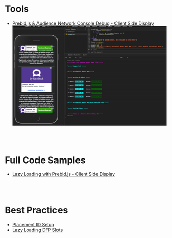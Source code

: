 # Tools
  - [Prebid.js & Audience Network Console Debug - Client Side Display](https://github.com/jfb716/bidding-audnet/tree/master/prebid-audnet-debug-tool)
![alt text](/prebid-audnet-debug-tool/images/example_1.JPG)

<br>
<br>

# Full Code Samples
  - [Lazy Loading with Prebid.js - Client Side Display](https://github.com/jfb716/bidding-audnet/tree/master/full-code-samples/display-client-lazyloading-prebid)


<br>
<br>

# Best Practices
  - [Placement ID Setup](https://github.com/jfb716/bidding-audnet/tree/master/placement-setup)
  - [Lazy Loading DFP Slots](https://github.com/jfb716/bidding-audnet/tree/master/lazy-loading-setup)
